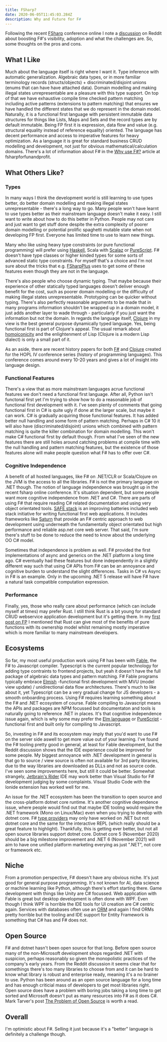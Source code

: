 ```yaml
---
title: FSharp?
date: 2020-06-05T11:45:03.284Z
description: Why and Future for F#
---
```


Following the recent [FSharp](https://fsharp.org/) conference online I note a [discussion](https://www.reddit.com/r/fsharp/comments/gx8iff/what_can_we_do_to_boost_fs_profile_adoption_and/)
on Reddit about boosting F#'s visibility, adoption and what the challenges are. So, some thoughts on the pros and cons.


## What I Like

Much about the language itself is right where I want it. Type inference with automatic generalization. Algebraic data
types, or in more familiar terminology records (structs/objects) + discriminated/disjoint unions (enums that can have have
attached data). Domain modelling and making illegal states unrepresentable are a pleasure with this type support. On
top of that we have exhaustive compile time checked pattern matching including active patterns (extensions to pattern
matching) that ensures we have handled the different states that we do represent in the domain model. Naturally, it
is a functional first language with persistent immutable data structures for things like Lists, Maps and Sets and the record
types are by default immutable. Being FP first it is expression, data flow and value (e.g. structural equality
instead of reference equality) oriented. The language has decent performance and access to imperative features for
heavy optimization. As a language it is great for standard business CRUD modelling and development, not just for obvious mathematical/calculation domains. There's a lot of information
about F# in the [Why use F#?](https://fsharpforfunandprofit.com/why-use-fsharp/) article at fsharpforfunandprofit.


## What Others Like?

### Types

In many ways I think the development world is still learning to use types
better, do better domain modelling and making illegal states unrepresentable - there's a long way to go. Many people
won't have learnt to use types better as their mainstream language doesn't make it easy. I still want to write about
how to do this better in Python.
People may not care and just
want to get stuff done despite the extra complexity of poorer domain modelling or potential prolific spaghetti mutable
state when not developing FP first. Everyone has limited time to use to learn new things.

Many who like using heavy type constraints (or pure functional programming) will prefer using [Haskell](https://www.haskell.org/), Scala with [Scalaz](https://github.com/scalaz/scalaz) or
[PureScript](https://www.purescript.org/). F# doesn't have type classes or higher kinded types for some sorts of
advanced static type constraints. For myself that's a choice and I'm not sure about the tricks that e.g.
[FSharpPlus](http://fsprojects.github.io/FSharpPlus/) uses to get some of these features even though they are not
in the language.

There's also people who choose dynamic typing. That maybe because their experience of other statically typed languages
doesn't deliver enough benefit for the cost, such as poorer domain modelling or the difficulty of making illegal
states unrepresentable. Prototyping can be quicker without typing. There's also perfectly reasonable arguments to be
made that in many programs information shouldn't be wrapped up in a domain model, it just adds another layer to wade
through - particularly if you just want the information but not the domain. In regards the language itself,
[Clojure](https://clojure.org/) in my view is the best general purpose dynamically typed language. Yes, being
functional first is part of Clojure's appeal. The usual remark about [homoiconicity](https://en.wikipedia.org/wiki/Homoiconicity)
and the enlightenment of Lisp (Clojure is a modern Lisp dialect) is only a small part of it.

As an aside, there are recent history papers for both [F#](https://fsharp.org/history/) and
[Clojure](https://clojure.org/about/history) created for the HOPL IV conference series (history of programming
languages). This conference comes around every 10-20 years and gives a lot of insight into language design.

### Functional Features

There's a view that as more mainstream languages acrue functional features we don't need a functional first
language. After all, Python isn't functonal first yet I'm trying to show how to do a reasonable job of functional first
development with it. I've seen plenty of comments that going functional first in C# is quite ugly if done at the
larger scale, but maybe it can work. C# is gradually acquiring those functional features. It has added better null
handling and some form of pattern matching. Perhaps in C# 10 it will also have (discriminated/disjoint) unions which
combined with pattern matching is quite the killer combination for domain modelling. This won't make C# functional
first by default though. From what I've seen of the new features there
are still holes around catching problems at compile time with the null handling and pattern matching features, but
the existence of those features alone will make people question what F# has to offer over C#.

### Cognitive Independence

A benefit of all hosted languages, like F# on .NET/CLR or Scala/Clojure on the JVM is the access to all the libraries.
F# is not the primary language on .NET though. The notion of language independence was brought up in the recent fsharp
online conference. It's situation dependent, but some people want more cognitive independence from .NET and C#. There
are parts of using F# that require reading C# related documentation and using very object orientated tools.
[SAFE stack](https://safe-stack.github.io/) is an improving batteries included web stack initiative for
writing functional first web applications. It includes frameworks like [Saturn](https://github.com/SaturnFramework/Saturn) that provide an F# centric approach to web development using underneath the fundamentally object orientated
but high performance and reliable asp.net core web server. That said, I'm sure there's stuff to be done to reduce the
need to know about the underlying OO C# model.

Sometimes that independence is problem as well. F# provided the first implementations of async and generics on the .NET
platform a long time ago. C# eventually had these features but done independently in a slightly different way such that
using C# APIs from F# can be an annoyance and cognitive burden to understand the slight differences. Tasks in C#
vs Async in F# is an example. Only in the upcoming .NET 5 release will have F# have a natural task compatible
computation expression.

### Performance

Finally, yes, those who really care about performance (which can include myself at times) may prefer Rust. I still
think Rust is a bit young for standard CRUD webservice application development but it's getting there. In my
[first post on FP](/fp-first) I mentioned that Rust can give most of the benefits of pure functions with its ownership
model whilst remaining mostly imperative which is more familiar to many mainstream developers.

## Ecosystems

So far, my most useful production work using F# has been with [Fable](https://fable.io/), the F# to Javascript
compiler. Typescript is the current popular technology for adding type contraints to frontend projects, but yeah it
doesn't have the full package of algebraic data types and pattern matching. F# Fable programs typically embrace
[Elmish](https://zaid-ajaj.github.io/the-elmish-book/#/) -functional first development with MVU
(model view update) / unidirectional data flow architectures. There's much to like about it, yet Typescript can be a
very gradual change for JS developers - a smooth onboarding process. Using F# requires learning something about the
F# and .NET ecosystem of course. Fable compiling to Javascript means the APIs and packages are NPM focussed but
documentaton and tools is naturally going to reference .NET in places. It's that cognitive independence issue again,
which is why some may prefer the [Elm language](https://elm-lang.org/) or [PureScript](https://www.purescript.org/) - functional first and built only for compiling to Javascript.

So, investing in F# and its ecosystem may imply that you'd want to use F# on the server side aswell to get more value
out of your learning. I've found the F# tooling pretty good in general, at least for Fable development, but the Reddit
discussion shows that the IDE experience could be improved for some people. My biggest annoyance with .NET development
in general is that go to source / view source is often not available for 3rd party libraries, due to the way libraries
are downloaded as DLLs and not as source code. I've seen some improvements here, but still it could be better.
Somewhat strangely, [Jetbrain's Rider](https://www.jetbrains.com/rider/) IDE may work better than Visual Studio for
F# development judging by some complaints. Visual Studio Code with the Ionide extension has worked well for me.

An issue for the .NET ecosystem has been the transition to open source and the cross-platform dotnet core runtime.
It's another cognitive dependence issue, where people would find out that maybe IDE tooling would require the .NET
framework (Mono on Linux/Mac) even when you trying to develop with dotnet core. F# [type providers](https://docs.microsoft.com/en-us/dotnet/fsharp/tutorials/type-providers/)
may only have worked on .NET but not dotnet core and the same for the interactive REPL (which really should be a great
feature to highlight). Thankfully, this is getting ever better, but not all open source libraries support dotnet core.
Dotnet core 5 (November 2020) should be a big milestone improvement and .NET 6 (November 2021) will aim to have one
unified platform marketing everying as just ".NET", not core or framework etc.

## Niche

From a promotion perspective, F# doesn't have any obvious niche. It's just good for general purpose programming.
It's not known for AI, data science or machine learning like Python, although there's effort starting there. Game
development with things like Unity are C# focussed. Web application with Fable is great but desktop development is
often done with WPF. Even though I think WPF is horrible the IDE tools for UI creation are C# centric again. Services
with databases often use an [ORM](https://en.wikipedia.org/wiki/Object-relational_mapping) and again I find ORMs
pretty horrible but the tooling and IDE support for Entity Framework is something that C# has and F# does not.

## Open Source

F# and dotnet hasn't been open source for that long. Before open source many of the non-Microsoft development shops
regarded .NET with suspicion, perhaps reasonably so given the monopolistic practices of the company's early years.
From the Reddit discussion it seems clear that for somethings there's too many libraries to choose from and it can be
hard to know what library is robust and enterprise ready, meaning it's a no brainer to use. Python has been around
as an open source language for a long time and has enough criticial mass of developers to get most libraries right.
Open source does have a problem with boring jobs taking a long time to get sorted and Microsoft doesn't put as many
resources into F# as it does C#. Mark Tarver's post
[The Problem of Open Source](http://www.marktarver.com/problems.html) is worth a read.


## Overall

I'm optimistic about F#. Selling it just because it's a "better" language is definitely a challenge though.
